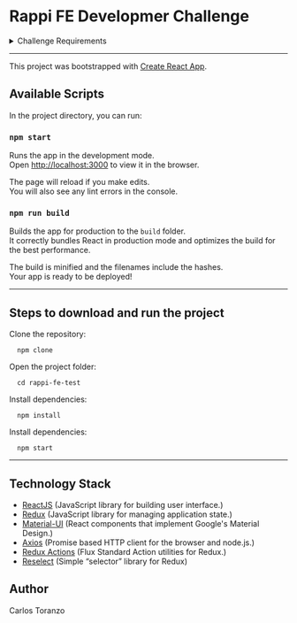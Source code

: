 # Rappi FE Developmer Challenge

<details><summary>Challenge Requirements</summary>
<p>

* Tiendas “El Baratón” necesita un e-commerce para expandir sus servicios, para eso don Pepe (propietario de la tienda) ha provisto de los siguientes requerimientos:*
* La tienda debe mostrar categorías las cuales están conformadas por subniveles, éstos subniveles a su vez pueden tener más subniveles anidados, se debe hacer un menú donde aparezcan categorías y subniveles de forma anidada. Ejemplo:
  * Categoría licores:
    * subnivel vinos:
    * subnivel vinos tintos
    * subnivel vinos blancos
* Los productos tienen un identificador principal y un identificador de subnivel, esto
quiere decir que un producto sólo debe ser mostrado en su subnivel
correspondiente.
* Los productos deben filtrarse por: disponibilidad, rango de precios, cantidad en
stock.
* Los productos deben poder ordenarse por precio, disponibilidad y cantidad.
* Se debe crear un carrito de compras donde los usuarios puedan agregar, editar
cantidad y eliminar un producto.
* Los productos deben permanecer en el carrito si el usuario cierra y abre la página,
solo deben ser borrados si el usuario realiza la compra.
* Un subnivel final es aquel que no tiene más subniveles, en éste caso debe aparecer
una caja de texto que permita realizar búsquedas de productos por nombre en
dichos subniveles.
* Además, el ecommerce debe ser responsive.
Los datos de la tienda están en dos archivos: categories.json y products.json. Se puede modificar los datos sin cambiar la estructura de los archivos.
  </p>
</details>

- - -



This project was bootstrapped with [Create React App](https://github.com/facebook/create-react-app).

## Available Scripts

In the project directory, you can run:

### `npm start`

Runs the app in the development mode.<br>
Open [http://localhost:3000](http://localhost:3000) to view it in the browser.

The page will reload if you make edits.<br>
You will also see any lint errors in the console.

### `npm run build`

Builds the app for production to the `build` folder.<br>
It correctly bundles React in production mode and optimizes the build for the best performance.

The build is minified and the filenames include the hashes.<br>
Your app is ready to be deployed!

---

## Steps to download and run the project

Clone the repository:
```
  npm clone 
```
Open the project folder:
```
  cd rappi-fe-test 
```
Install dependencies:
```
  npm install
```
Install dependencies:
```
  npm start 
```

---

## Technology Stack

* [ReactJS](https://reactjs.org/) (JavaScript library for building user interface.)
* [Redux](https://es.redux.js.org/) (JavaScript library for managing application state.)
* [Material-UI](https://material-ui.com) (React components that implement Google's Material Design.)
* [Axios](https://github.com/axios/axios) (Promise based HTTP client for the browser and node.js.)
* [Redux Actions](https://redux.js.org/basics/actions) (Flux Standard Action utilities for Redux.)
* [Reselect](https://github.com/reduxjs/reselect) (Simple “selector” library for Redux)

## Author
Carlos Toranzo